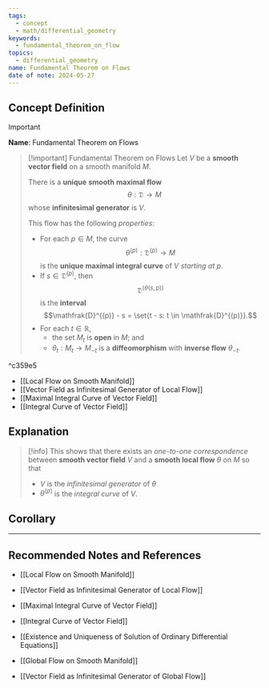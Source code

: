 ```yaml
---
tags:
  - concept
  - math/differential_geometry
keywords:
  - fundamental_theorem_on_flow
topics:
  - differential_geometry
name: Fundamental Theorem on Flows
date of note: 2024-05-27
---
```


## Concept Definition

>[!important]
>**Name**: Fundamental Theorem on Flows

>[!important] Fundamental Theorem on Flows
>Let $V$ be a **smooth vector field** on a smooth manifold $M$. 
>
>There is a **unique** **smooth** **maximal flow** $$\theta: \mathfrak{D} \rightarrow M$$
> whose **infinitesimal generator** is $V$. 
> 
> This flow has the following *properties*:
>
>- For each $p \in M$, the curve $$\theta^{(p)}: \mathfrak{D}^{(p)} \rightarrow M$$ is the **unique maximal integral curve** of $V$ *starting at* $p$.
>- If $s \in \mathfrak{D}^{(p)}$,  then $$\mathfrak{D}^{(\theta(s, p))}$$ is the **interval** $$\mathfrak{D}^{(p)} - s = \set{t - s: t \in \mathfrak{D}^{(p)}}.$$
>- For each $t \in \mathbb{R}$, 
>	- the set $M_t$ is **open** in $M$; and 
>	- $\theta_t: M_t \rightarrow M_{-t}$ is a **diffeomorphism** with **inverse flow** $\theta_{-t}$.
>

^c359e5

- [[Local Flow on Smooth Manifold]]
- [[Vector Field as Infinitesimal Generator of Local Flow]]
- [[Maximal Integral Curve of Vector Field]]
- [[Integral Curve of Vector Field]]

## Explanation

>[!info]
>This shows that there exists an *one-to-one correspondence* between **smooth vector field** $V$ and a **smooth local flow** $\theta$ on $M$ so that
>- $V$ is the *infinitesimal generator* of $\theta$
>- $\theta^{(p)}$ is the *integral curve* of $V$.


## Corollary








-----------
##  Recommended Notes and References

- [[Local Flow on Smooth Manifold]]
- [[Vector Field as Infinitesimal Generator of Local Flow]]
- [[Maximal Integral Curve of Vector Field]]
- [[Integral Curve of Vector Field]]

- [[Existence and Uniqueness of Solution of Ordinary Differential Equations]]


- [[Global Flow on Smooth Manifold]]
- [[Vector Field as Infinitesimal Generator of Global Flow]]
